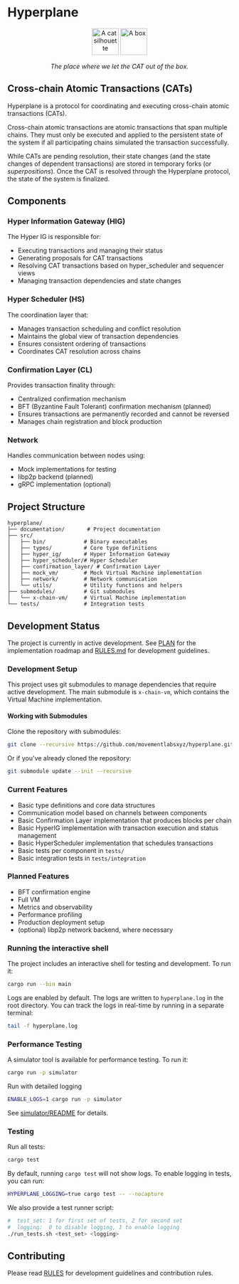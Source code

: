 # Hyperplane

<p align="center">
  <img src="documentation/cat.jpg" alt="A cat silhouette" width="60"/>
  <img src="documentation/box.jpg" alt="A box" width="60"/>
</p>

<p align="center">
  <em>The place where we let the CAT out of the box.</em>
</p>

## Cross-chain Atomic Transactions (CATs)

Hyperplane is a protocol for coordinating and executing cross-chain atomic transactions (CATs).

Cross-chain atomic transactions are atomic transactions that span multiple chains. They must only be executed and applied to the persistent state of the system if all participating chains simulated the transaction successfully.

While CATs are pending resolution, their state changes (and the state changes of dependent transactions) are stored in temporary forks (or *superpositions*). Once the CAT is resolved through the Hyperplane protocol, the state of the system is finalized.

## Components

### Hyper Information Gateway (HIG)

The Hyper IG is responsible for:

- Executing transactions and managing their status
- Generating proposals for CAT transactions
- Resolving CAT transactions based on hyper_scheduler and sequencer views
- Managing transaction dependencies and state changes

### Hyper Scheduler (HS)

The coordination layer that:

- Manages transaction scheduling and conflict resolution
- Maintains the global view of transaction dependencies
- Ensures consistent ordering of transactions
- Coordinates CAT resolution across chains

### Confirmation Layer (CL)

Provides transaction finality through:

- Centralized confirmation mechanism
- BFT (Byzantine Fault Tolerant) confirmation mechanism (planned)
- Ensures transactions are permanently recorded and cannot be reversed
- Manages chain registration and block production

### Network

Handles communication between nodes using:

- Mock implementations for testing
- libp2p backend (planned)
- gRPC implementation (optional)

## Project Structure

```
hyperplane/
├── documentation/       # Project documentation
├── src/
│   ├── bin/            # Binary executables
│   ├── types/          # Core type definitions
│   ├── hyper_ig/       # Hyper Information Gateway
│   ├── hyper_scheduler/# Hyper Scheduler
│   ├── confirmation_layer/ # Confirmation Layer
│   ├── mock_vm/        # Mock Virtual Machine implementation
│   ├── network/        # Network communication
│   └── utils/          # Utility functions and helpers
├── submodules/         # Git submodules
│   └── x-chain-vm/     # Virtual Machine implementation
└── tests/              # Integration tests
```

## Development Status

The project is currently in active development. See [PLAN](PLAN.md) for the implementation roadmap and [RULES.md](RULES.md) for development guidelines.

### Development Setup

This project uses git submodules to manage dependencies that require active development. The main submodule is `x-chain-vm`, which contains the Virtual Machine implementation.

#### Working with Submodules

Clone the repository with submodules:

```bash
git clone --recursive https://github.com/movementlabsxyz/hyperplane.git
```

Or if you've already cloned the repository:

```bash
git submodule update --init --recursive
```

### Current Features

- Basic type definitions and core data structures
- Communication model based on channels between components
- Basic Confirmation Layer implementation that produces blocks per chain
- Basic HyperIG implementation with transaction execution and status management
- Basic HyperScheduler implementation that schedules transactions
- Basic tests per component in `tests/`
- Basic integration tests in `tests/integration`

### Planned Features

- BFT confirmation engine
- Full VM
- Metrics and observability
- Performance profiling
- Production deployment setup
- (optional) libp2p network backend, where necessary

### Running the interactive shell

The project includes an interactive shell for testing and development. To run it:

```bash
cargo run --bin main
```

Logs are enabled by default. The logs are written to `hyperplane.log` in the root directory. You can track the logs in real-time by running in a separate terminal:

```bash
tail -f hyperplane.log
```

### Performance Testing

A simulator tool is available for performance testing. To run it:

```bash
cargo run -p simulator
```

Run with detailed logging

```bash
ENABLE_LOGS=1 cargo run -p simulator
```

See [simulator/README](simulator/README.md) for details.

### Testing

Run all tests:

```bash
cargo test
```

By default, running `cargo test` will not show logs. To enable logging in tests, you can run:

```bash
HYPERPLANE_LOGGING=true cargo test -- --nocapture
```

We also provide a test runner script:

```bash
#  test_set: 1 for first set of tests, 2 for second set
#  logging:  0 to disable logging, 1 to enable logging
./run_tests.sh <test_set> <logging>
```

## Contributing

Please read [RULES](RULES.md) for development guidelines and contribution rules.
